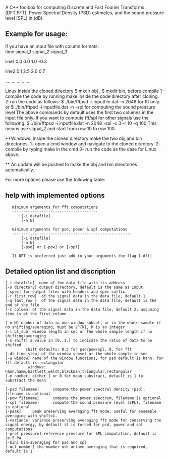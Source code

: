A C++ toolbox for computing Discrete and Fast Fourier Transforms (DFT,FFT), Power Spectral Density (PSD) estimates, and the sound pressure level (SPL) in (dB).

Example for usage:
----------------------

If you have an input file with column formats:\
       time   signal_1     signal_2     signal_3 
      
line1  0.0     0.0          1.0         -0.3     

line2  0.1     2.5          2.0          0.7   

....   ...     ...          ...          ...  


Linux
Inside the cloned directory $ mkdir obj , $ mkdir bin, before compile
1-compile the code by running make inside the code directory after cloning. 
2-run the code as follows:
$ ./bin/fftpsd -i inputfile.dat -n 2048 
for fft only.
or
$ ./bin/fftpsd -i inputfile.dat -n -spl 
for computing the sound pressure level
The above commands by default uses the first two columns in the input file only. 
If you want to compute fft/spl for other signals use the following:
$ ./bin/fftpsd -i inputfile.dat -n 2048 -spl -c 3 -r 10 -q 100
This means use signal_2 and start from row 10 to row 100.

**Windows:
Inside the cloned directory make the two obj and bin directories.
1- open a cmd window and navigate to the cloned directory.
2- compile by typing make in the cmd
3- run the code as the case for Linux above.

** An update will be pushed to make the obj and bin directories automatically. 

For more options please use the following table:

help with implemented options
-------------------------------
       minimum arguments for fft computations
       --------------------------------------
           [-i datafile] 
           [-n N] 

       minimum arguments for psd, power & spl computations
       -----------------------------------------------------
           [-i datafile]
           [-n N] 
           [-psd] or [-pow] or [-spl]

       If DFT is preferred just add to your arguments the flag [-dft]

Detailed option list and discription
---------------------------------------
    [-i datafile]  name of the data file with its address
    [-o directory] output directory, default is the same as input
    [-spec] for output files with headers and spec suffix
    [-r first_row]  of the signal data in the data file, default 1
    [-q last_row ]  of the signal data in the data file, default is the end of the file
    [-c column] of the signal data in the data file, default 2, assuming time is at the first column

    [-n N] number of data in one window subset, or in the whole sample if no shifting/averaging, must be 2^{k}, k is an integer
    [-l Lt_sub] window length in sec or the whole sample length if no shifting/averaging
    [-s shift] a value in [0.,1.] to indicate the ratio of data to be shifted
             shift defaults: 0.5 for psd/pow/spl, 0. for fft
    [-dt time_step] of the window subset or the whole sample in sec
    [-w window] name of the window functions, for psd default is hann, for fft default is rectangular
              windows: hann,hamm,bartlett,welch,blackman,triangular,rectangular
    [-m number] either 1 or 0 for mean substract, default is 1 to substract the mean

    [-psd filename]      compute the power spectral density (psd), filename is optional
    [-pow filename]      compute the power spectrum, filename is optional
    [-spl filename]      compute the sound pressure level (SPL), filename is optional
    [-peak]     peak preserving averaging fft mode, useful for ensemble averaging with shift=1.
    [-variance] variance preserving averaging fft mode for conserving the signal energy, by default it is forced for psd, power and spl computations
    [-pref pressure] reference pressure for SPL computation, default is 2e-5 Pa
    [-bin] bin-averaging for psd and spl
    [-oct number] the number nth octave averaging that is required, default is 1
